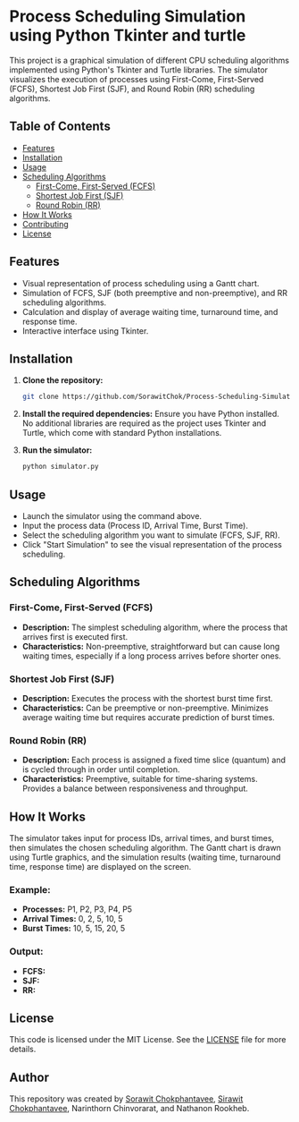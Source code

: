 # Process Scheduling Simulation using Python Tkinter and turtle
This project is a graphical simulation of different CPU scheduling algorithms implemented using Python's Tkinter and Turtle libraries. The simulator visualizes the execution of processes using First-Come, First-Served (FCFS), Shortest Job First (SJF), and Round Robin (RR) scheduling algorithms.

## Table of Contents
- [Features](#features)
- [Installation](#installation)
- [Usage](#usage)
- [Scheduling Algorithms](#scheduling-algorithms)
  - [First-Come, First-Served (FCFS)](#first-come-first-served-fcfs)
  - [Shortest Job First (SJF)](#shortest-job-first-sjf)
  - [Round Robin (RR)](#round-robin-rr)
- [How It Works](#how-it-works)
- [Contributing](#contributing)
- [License](#license)

## Features
- Visual representation of process scheduling using a Gantt chart.
- Simulation of FCFS, SJF (both preemptive and non-preemptive), and RR scheduling algorithms.
- Calculation and display of average waiting time, turnaround time, and response time.
- Interactive interface using Tkinter.

## Installation

1. **Clone the repository:**
   ```sh
   git clone https://github.com/SorawitChok/Process-Scheduling-Simulation-Projec.git
   ```

2. **Install the required dependencies:**
   Ensure you have Python installed. No additional libraries are required as the project uses Tkinter and Turtle, which come with standard Python installations.

3. **Run the simulator:**
   ```sh
   python simulator.py
   ```

## Usage
- Launch the simulator using the command above.
- Input the process data (Process ID, Arrival Time, Burst Time).
- Select the scheduling algorithm you want to simulate (FCFS, SJF, RR).
- Click "Start Simulation" to see the visual representation of the process scheduling.

## Scheduling Algorithms
### First-Come, First-Served (FCFS)
- **Description:** The simplest scheduling algorithm, where the process that arrives first is executed first.
- **Characteristics:** Non-preemptive, straightforward but can cause long waiting times, especially if a long process arrives before shorter ones.

### Shortest Job First (SJF)
- **Description:** Executes the process with the shortest burst time first.
- **Characteristics:** Can be preemptive or non-preemptive. Minimizes average waiting time but requires accurate prediction of burst times.

### Round Robin (RR)
- **Description:** Each process is assigned a fixed time slice (quantum) and is cycled through in order until completion.
- **Characteristics:** Preemptive, suitable for time-sharing systems. Provides a balance between responsiveness and throughput.

## How It Works
The simulator takes input for process IDs, arrival times, and burst times, then simulates the chosen scheduling algorithm. The Gantt chart is drawn using Turtle graphics, and the simulation results (waiting time, turnaround time, response time) are displayed on the screen.

### Example:
- **Processes:** P1, P2, P3, P4, P5
- **Arrival Times:** 0, 2, 5, 10, 5
- **Burst Times:** 10, 5, 15, 20, 5

### Output:

- **FCFS:** 
- **SJF:** 
- **RR:** 


## License
This code is licensed under the MIT License. See the [LICENSE](LICENSE) file for more details.

## Author
This repository was created by [Sorawit Chokphantavee](https://github.com/SorawitChok), [Sirawit Chokphantavee](https://github.com/SirawitC), Narinthorn Chinvorarat, and Nathanon Rookheb.
